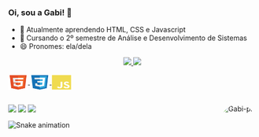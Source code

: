 ### Oi, sou a Gabi! 👋

- 🔭 Atualmente aprendendo HTML, CSS e Javascript
- 🌱 Cursando o 2º semestre de Análise e Desenvolvimento de Sistemas
- 😄 Pronomes: ela/dela

<div align="center">
  <a href="https://github.com/maagabriella">
  <img height="180em" src="https://github-readme-stats.vercel.app/api?username=maagabriella&show_icons=true&theme=dracula&include_all_commits=true&count_private=true"/>
  <img height="180em" src="https://github-readme-stats.vercel.app/api/top-langs/?username=maagabriella&layout=compact&langs_count=7&theme=dracula"/>
</div>
<div style="display: inline_block"><br>
  <img align="center" alt="Gabi-HTML" height="30" width="40" src="https://raw.githubusercontent.com/devicons/devicon/master/icons/html5/html5-original.svg">
  <img align="center" alt="Gabi-CSS" height="30" width="40" src="https://raw.githubusercontent.com/devicons/devicon/master/icons/css3/css3-original.svg">
  <img align="center" alt="Gabi-Js" height="30" width="40" src="https://raw.githubusercontent.com/devicons/devicon/master/icons/javascript/javascript-plain.svg">
</div>
  
  ##
 
<img align="right" alt="Gabi-pic" height="170" style="border-radius:50px;" src="https://cdn.discordapp.com/attachments/987511192106971146/1004168390820245604/download20220802202244.png">
</div>
 
  ##

<div> 

  <a href="https://instagram.com/ow.mag" target="_blank"><img src="https://img.shields.io/badge/-Instagram-%23E4405F?style=for-the-badge&logo=instagram&logoColor=white" target="_blank"></a>
  <a href = "mailto:gabriellaleitecruz@gmail.com"><img src="https://img.shields.io/badge/-Gmail-%23333?style=for-the-badge&logo=gmail&logoColor=white" target="_blank"></a>
  <a href="https://www.linkedin.com/in/maria-gabriella-leite-cruz/" target="_blank"><img src="https://img.shields.io/badge/-LinkedIn-%230077B5?style=for-the-badge&logo=linkedin&logoColor=white" target="_blank"></a> 
  
</div>

![Snake animation](https://github.com/maagabriella/maagabriella/blob/output/github-contribution-grid-snake.svg)



